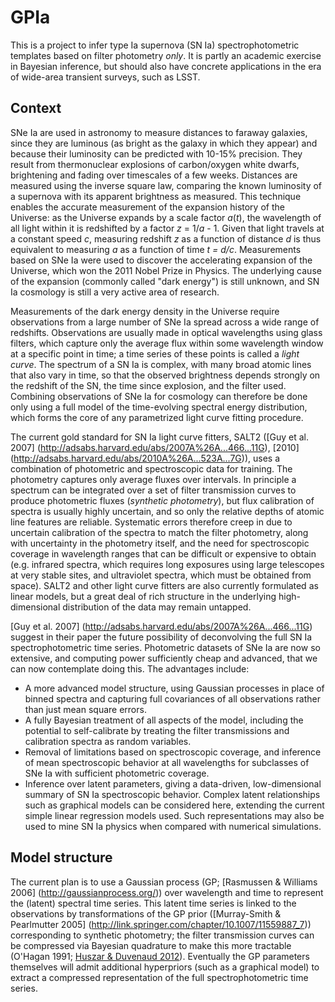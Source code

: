 # GPIa

This is a project to infer type Ia supernova (SN Ia) spectrophotometric
templates based on filter photometry *only*.  It is partly an academic
exercise in Bayesian inference, but should also have concrete applications
in the era of wide-area transient surveys, such as LSST.

Context
-------

SNe Ia are used in astronomy to measure distances to faraway galaxies,
since they are luminous (as bright as the galaxy in which they appear)
and because their luminosity can be predicted with 10-15% precision.
They result from thermonuclear explosions of carbon/oxygen white dwarfs,
brightening and fading over timescales of a few weeks.
Distances are measured using the inverse square law, comparing the known
luminosity of a supernova with its apparent brightness as measured.
This technique enables the accurate measurement of the expansion history
of the Universe:  as the Universe expands by a scale factor _a_(_t_),
the wavelength of all light within it is redshifted by a factor
_z_ = 1/_a_ - 1.  Given that light travels at a constant speed _c_,
measuring redshift _z_ as a function of distance _d_ is thus equivalent
to measuring _a_ as a function of time _t = d/c_.  Measurements based on
SNe Ia were used to discover the accelerating expansion of the Universe,
which won the 2011 Nobel Prize in Physics.  The underlying cause of the
expansion (commonly called "dark energy") is still unknown, and SN Ia
cosmology is still a very active area of research.

Measurements of the dark energy density in the Universe require
observations from a large number of SNe Ia spread across a wide range
of redshifts.  Observations are usually made in optical wavelengths
using glass filters, which capture only the average flux within some
wavelength window at a specific point in time; a time series of these
points is called a _light curve_.  The spectrum of a SN Ia is complex,
with many broad atomic lines that also vary in time, so that the observed
brightness depends strongly on the redshift of the SN, the time since
explosion, and the filter used.  Combining observations of SNe Ia for
cosmology can therefore be done only using a full model of the
time-evolving spectral energy distribution, which forms the core of any
parametrized light curve fitting procedure.

The current gold standard for SN Ia light curve fitters, SALT2
([Guy et al. 2007] (http://adsabs.harvard.edu/abs/2007A%26A...466...11G),
 [2010] (http://adsabs.harvard.edu/abs/2010A%26A...523A...7G)),
uses a combination of photometric and spectroscopic data for training.
The photometry captures only average fluxes over intervals.  In principle
a spectrum can be integrated over a set of filter transmission curves to
produce photometric fluxes (_synthetic photometry_), but flux calibration
of spectra is usually highly uncertain, and so only the relative depths
of atomic line features are reliable.  Systematic errors therefore
creep in due to uncertain calibration of the spectra to match the filter
photometry, along with uncertainty in the photometry itself, and the need
for spectroscopic coverage in wavelength ranges that can be difficult or
expensive to obtain (e.g. infrared spectra, which requires long exposures
using large telescopes at very stable sites, and ultraviolet spectra,
which must be obtained from space).  SALT2 and other light curve fitters
are also currently formulated as linear models, but a great deal of rich
structure in the underlying high-dimensional distribution of the data
may remain untapped.

[Guy et al. 2007] (http://adsabs.harvard.edu/abs/2007A%26A...466...11G)
suggest in their paper the future possibility of deconvolving the full
SN Ia spectrophotometric time series.  Photometric datasets of SNe Ia
are now so extensive, and computing power sufficiently cheap and advanced,
that we can now contemplate doing this.  The advantages include:
* A more advanced model structure, using Gaussian processes in place
  of binned spectra and capturing full covariances of all observations
  rather than just mean square errors.
* A fully Bayesian treatment of all aspects of the model, including the
  potential to self-calibrate by treating the filter transmissions and
  calibration spectra as random variables.
* Removal of limitations based on spectroscopic coverage, and inference
  of mean spectroscopic behavior at all wavelengths for subclasses of
  SNe Ia with sufficient photometric coverage.
* Inference over latent parameters, giving a data-driven, low-dimensional
  summary of SN Ia spectroscopic behavior.  Complex latent relationships
  such as graphical models can be considered here, extending the current
  simple linear regression models used.  Such representations may also be
  used to mine SN Ia physics when compared with numerical simulations.
  
Model structure
---------------

The current plan is to use a Gaussian process
(GP; [Rasmussen & Williams 2006] (http://gaussianprocess.org/))
over wavelength and time to represent the (latent) spectral time series.
This latent time series is linked to the observations by transformations
of the GP prior ([Murray-Smith & Pearlmutter 2005]
                 (http://link.springer.com/chapter/10.1007/11559887_7))
corresponding to synthetic photometry; the filter transmission curves
can be compressed via Bayesian quadrature to make this more tractable
(O'Hagan 1991; [Huszar & Duvenaud 2012](https://arxiv.org/abs/1204.1664)).
Eventually the GP parameters themselves will admit additional hyperpriors
(such as a graphical model) to extract a compressed representation of the
full spectrophotometric time series.
